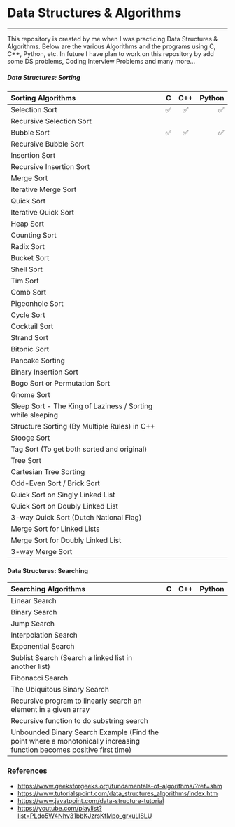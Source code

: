 # Data Structures & Algorithms
---
This repository is created by me when I was practicing Data Structures & Algorithms. Below are the various Algorithms and the programs using C, C++, Python, etc. In future I have plan to work on this repository by add some DS problems, Coding Interview Problems and many more...

##### Data Structures: Sorting
| Sorting Algorithms   | C     | C++   | Python    |
| :---     | :---: | :---: | ---:      |
| Selection Sort | ✅ | ✅ | ✅ |
| Recursive Selection Sort |  |  |  |
| Bubble Sort | ✅ | ✅ | ✅ |
| Recursive Bubble Sort |  |  |  |
| Insertion Sort |  |  |  |
| Recursive Insertion Sort |  |  |  |
| Merge Sort |  |  |  |
| Iterative Merge Sort |  |  |  |
| Quick Sort |  |  |  |
| Iterative Quick Sort |  |  |  |
| Heap Sort |  |  |  |
| Counting Sort |  |  |  |
| Radix Sort |  |  |  |
| Bucket Sort |  |  |  |
| Shell Sort |  |  |  |
| Tim Sort |  |  |  |
| Comb Sort |  |  |  |
| Pigeonhole Sort |  |  |  |
| Cycle Sort |  |  |  |
| Cocktail Sort |  |  |  |
| Strand Sort |  |  |  |
| Bitonic Sort |  |  |  |
| Pancake Sorting |  |  |  |
| Binary Insertion Sort |  |  |  |
| Bogo Sort or Permutation Sort |  |  |  |
| Gnome Sort |  |  |  |
| Sleep Sort - The King of Laziness / Sorting while sleeping |  |  |  |
| Structure Sorting (By Multiple Rules) in C++ |  |  |  |
| Stooge Sort |  |  |  |
| Tag Sort (To get both sorted and original) |  |  |  |
| Tree Sort |  |  |  |
| Cartesian Tree Sorting |  |  |  |
| Odd-Even Sort / Brick Sort |  |  |  |
| Quick Sort on Singly Linked List |  |  |  |
| Quick Sort on Doubly Linked List |  |  |  |
| 3-way Quick Sort (Dutch National Flag) |  |  |  |
| Merge Sort for Linked Lists |  |  |  |
| Merge Sort for Doubly Linked List |  |  |  |
| 3-way Merge Sort |  |  |  |

#### Data Structures: Searching
| Searching Algorithms   | C     | C++   | Python    |
| :---     | :---: | :---: | ---:      |
| Linear Search |  |  |  |
| Binary Search |  |  |  |
| Jump Search |  |  |  |
| Interpolation Search |  |  |  |
| Exponential Search |  |  |  |
| Sublist Search (Search a linked list in another list) |  |  |  |
| Fibonacci Search |  |  |  |
| The Ubiquitous Binary Search |  |  |  |
| Recursive program to linearly search an element in a given array |  |  |  |
| Recursive function to do substring search |  |  |  |
| Unbounded Binary Search Example (Find the point where a monotonically increasing function becomes positive first time) |  |  |  |

### References
- https://www.geeksforgeeks.org/fundamentals-of-algorithms/?ref=shm
- https://www.tutorialspoint.com/data_structures_algorithms/index.htm
- https://www.javatpoint.com/data-structure-tutorial
- https://youtube.com/playlist?list=PLdo5W4Nhv31bbKJzrsKfMpo_grxuLl8LU
